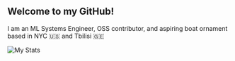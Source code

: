 ## Welcome to my GitHub!

I am an ML Systems Engineer, OSS contributor, and aspiring boat ornament based in NYC 🇺🇸 and Tbilisi 🇬🇪

![My Stats](https://github-readme-stats.vercel.app/api?username=besaleli&theme=tokyonight&show_icons=true&count_private=true&rank_icon=github)
